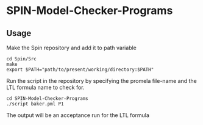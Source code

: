 # SPIN-Model-Checker-Programs

## Usage
Make the Spin repository and add it to path variable
```
cd Spin/Src
make
export $PATH="path/to/present/working/directory:$PATH"
```
Run the script in the repository by specifying the promela file-name and the LTL formula name to check for.
```
cd SPIN-Model-Checker-Programs
./script baker.pml P1
```
The output will be an acceptance run for the LTL formula